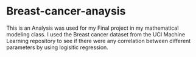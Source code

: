 # Breast-cancer-anaysis
This is an Analysis was used for my Final project in my mathematical modeling class. I used the Breast cancer dataset from the UCI Machine Learning repository to see if there were any correlation between different parameters by using logisitic regression.
